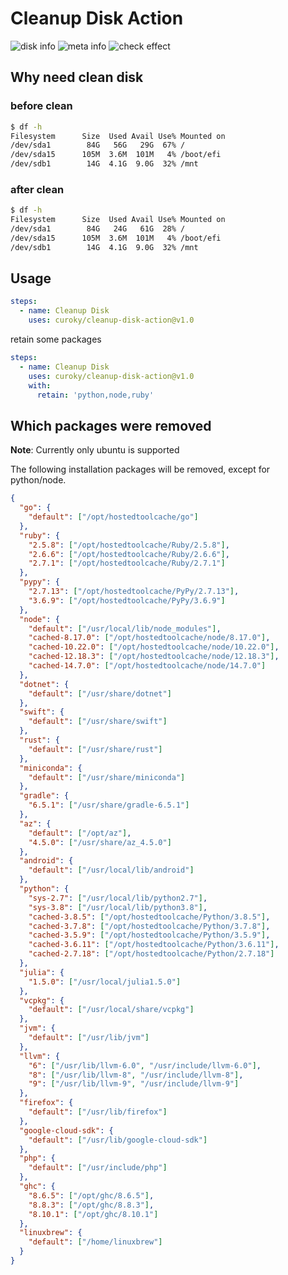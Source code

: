 # Cleanup Disk Action

![disk info](https://github.com/curoky/cleanup-disk-action/workflows/disk%20info/badge.svg)
![meta info](https://github.com/curoky/cleanup-disk-action/workflows/meta%20info/badge.svg)
![check effect](https://github.com/curoky/cleanup-disk-action/workflows/check%20effect/badge.svg)

## Why need clean disk

### before clean

```bash
$ df -h
Filesystem      Size  Used Avail Use% Mounted on
/dev/sda1        84G   56G   29G  67% /
/dev/sda15      105M  3.6M  101M   4% /boot/efi
/dev/sdb1        14G  4.1G  9.0G  32% /mnt
```

### after clean

```bash
$ df -h
Filesystem      Size  Used Avail Use% Mounted on
/dev/sda1        84G   24G   61G  28% /
/dev/sda15      105M  3.6M  101M   4% /boot/efi
/dev/sdb1        14G  4.1G  9.0G  32% /mnt
```

## Usage

```yaml
steps:
  - name: Cleanup Disk
    uses: curoky/cleanup-disk-action@v1.0
```

retain some packages

```yaml
steps:
  - name: Cleanup Disk
    uses: curoky/cleanup-disk-action@v1.0
    with:
      retain: 'python,node,ruby'
```

## Which packages were removed

**Note**: Currently only ubuntu is supported

The following installation packages will be removed, except for python/node.

```json
{
  "go": {
    "default": ["/opt/hostedtoolcache/go"]
  },
  "ruby": {
    "2.5.8": ["/opt/hostedtoolcache/Ruby/2.5.8"],
    "2.6.6": ["/opt/hostedtoolcache/Ruby/2.6.6"],
    "2.7.1": ["/opt/hostedtoolcache/Ruby/2.7.1"]
  },
  "pypy": {
    "2.7.13": ["/opt/hostedtoolcache/PyPy/2.7.13"],
    "3.6.9": ["/opt/hostedtoolcache/PyPy/3.6.9"]
  },
  "node": {
    "default": ["/usr/local/lib/node_modules"],
    "cached-8.17.0": ["/opt/hostedtoolcache/node/8.17.0"],
    "cached-10.22.0": ["/opt/hostedtoolcache/node/10.22.0"],
    "cached-12.18.3": ["/opt/hostedtoolcache/node/12.18.3"],
    "cached-14.7.0": ["/opt/hostedtoolcache/node/14.7.0"]
  },
  "dotnet": {
    "default": ["/usr/share/dotnet"]
  },
  "swift": {
    "default": ["/usr/share/swift"]
  },
  "rust": {
    "default": ["/usr/share/rust"]
  },
  "miniconda": {
    "default": ["/usr/share/miniconda"]
  },
  "gradle": {
    "6.5.1": ["/usr/share/gradle-6.5.1"]
  },
  "az": {
    "default": ["/opt/az"],
    "4.5.0": ["/usr/share/az_4.5.0"]
  },
  "android": {
    "default": ["/usr/local/lib/android"]
  },
  "python": {
    "sys-2.7": ["/usr/local/lib/python2.7"],
    "sys-3.8": ["/usr/local/lib/python3.8"],
    "cached-3.8.5": ["/opt/hostedtoolcache/Python/3.8.5"],
    "cached-3.7.8": ["/opt/hostedtoolcache/Python/3.7.8"],
    "cached-3.5.9": ["/opt/hostedtoolcache/Python/3.5.9"],
    "cached-3.6.11": ["/opt/hostedtoolcache/Python/3.6.11"],
    "cached-2.7.18": ["/opt/hostedtoolcache/Python/2.7.18"]
  },
  "julia": {
    "1.5.0": ["/usr/local/julia1.5.0"]
  },
  "vcpkg": {
    "default": ["/usr/local/share/vcpkg"]
  },
  "jvm": {
    "default": ["/usr/lib/jvm"]
  },
  "llvm": {
    "6": ["/usr/lib/llvm-6.0", "/usr/include/llvm-6.0"],
    "8": ["/usr/lib/llvm-8", "/usr/include/llvm-8"],
    "9": ["/usr/lib/llvm-9", "/usr/include/llvm-9"]
  },
  "firefox": {
    "default": ["/usr/lib/firefox"]
  },
  "google-cloud-sdk": {
    "default": ["/usr/lib/google-cloud-sdk"]
  },
  "php": {
    "default": ["/usr/include/php"]
  },
  "ghc": {
    "8.6.5": ["/opt/ghc/8.6.5"],
    "8.8.3": ["/opt/ghc/8.8.3"],
    "8.10.1": ["/opt/ghc/8.10.1"]
  },
  "linuxbrew": {
    "default": ["/home/linuxbrew"]
  }
}
```
